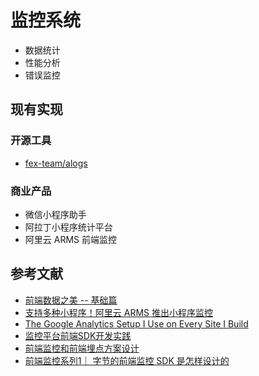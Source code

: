 # 监控系统

- 数据统计
- 性能分析
- 错误监控

## 现有实现

### 开源工具

- [fex-team/alogs](https://github.com/fex-team/alogs)

### 商业产品

- 微信小程序助手
- 阿拉丁小程序统计平台
- 阿里云 ARMS 前端监控

## 参考文献

- [前端数据之美 -- 基础篇](http://fex.baidu.com/blog/2014/05/front_end-data/)
- [支持多种小程序！阿里云 ARMS 推出小程序监控](https://www.infoq.cn/article/3QHswJd*3g5Q0t1GdmCP)
- [The Google Analytics Setup I Use on Every Site I Build](https://philipwalton.com/articles/the-google-analytics-setup-i-use-on-every-site-i-build/)
- [监控平台前端SDK开发实践](https://tech.meituan.com/2017/09/07/hunt-sdk-practice.html)
- [前端监控和前端埋点方案设计](https://github.com/forthealllight/blog/issues/23)
- [前端监控系列1｜ 字节的前端监控 SDK 是怎样设计的](https://mp.weixin.qq.com/s/-eEMSn2WpDiMbNSBgY3-pg)
